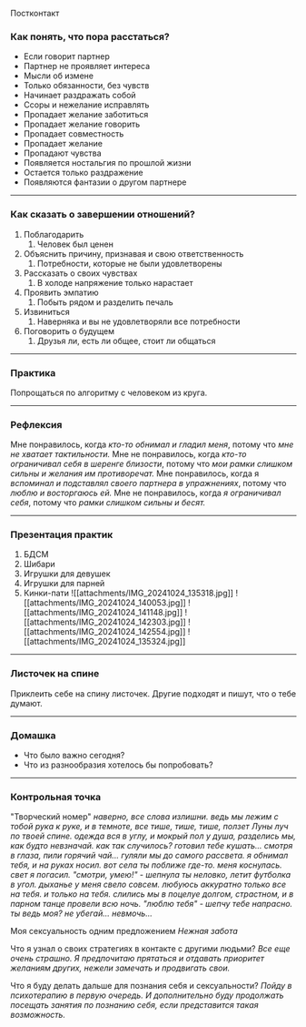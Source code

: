 Постконтакт

### Как понять, что пора расстаться?
- Если говорит партнер
- Партнер не проявляет интереса
- Мысли об измене
- Только обязанности, без чувств
- Начинает раздражать собой
- Ссоры и нежелание исправлять
- Пропадает желание заботиться
- Пропадает желание говорить
- Пропадает совместность
- Пропадает желание
- Пропадают чувства
- Появляется ностальгия по прошлой жизни
- Остается только раздражение
- Появляются фантазии о другом партнере

---
### Как сказать о завершении отношений?
1. Поблагодарить
	1. Человек был ценен
2. Объяснить причину, признавая и свою ответственность
	1. Потребности, которые не были удовлетворены
3. Рассказать о своих чувствах
	1. В холоде напряжение только нарастает
4. Проявить эмпатию
	1. Побыть рядом и разделить печаль
5. Извиниться
	1. Наверняка и вы не удовлетворяли все потребности
6. Поговорить о будущем
	1. Друзья ли, есть ли общее, стоит ли общаться

---
### Практика
Попрощаться по алгоритму с человеком из круга.

---
### Рефлексия
Мне понравилось, когда *кто-то обнимал и гладил меня*, потому что *мне не хватает тактильности.*
Мне не понравилось, когда *кто-то ограничивал себя в шеренге близости*, потому что *мои рамки слишком сильны и желания им противоречат.*
Мне понравилось, когда я *вспоминал и подставлял своего партнера в упражнениях*, потому что *люблю и восторгаюсь ей.*
Мне не понравилось, когда *я ограничивал себя*, потому что *рамки слишком сильны и бесят.*

---
### Презентация практик
1. БДСМ
2. Шибари
3. Игрушки для девушек
4. Игрушки для парней
5. Кинки-пати
![[attachments/IMG_20241024_135318.jpg]]
![[attachments/IMG_20241024_140053.jpg]]
![[attachments/IMG_20241024_141148.jpg]]
![[attachments/IMG_20241024_142303.jpg]]
![[attachments/IMG_20241024_142554.jpg]]
![[attachments/IMG_20241024_135324.jpg]]

---
### Листочек на спине
Приклеить себе на спину листочек. Другие подходят и пишут, что о тебе думают.

---
### Домашка
- Что было важно сегодня?
- Что из разнообразия хотелось бы попробовать?

---
### Контрольная точка
"Творческий номер"
*наверно, все слова излишни.*
*ведь мы лежим с тобой рука к руке,*
*и в темноте, все тише, тише, тише,*
*ползет Луны луч по твоей спине.*
*одежда вся в углу, и мокрый пол у душа,*
*разделись мы, как будто невзначай.*
*как так случилось? готовил тебе кушать...*
*смотря в глаза, пили горячий чай...*
*гуляли мы до самого рассвета.*
*я обнимал тебя, и на руках носил.*
*вот села ты поближе где-то.*
*меня коснулась. свет я погасил.*
*"смотри, умею!" - шепнула ты неловко,*
*летит футболка в угол. дыханье у меня*
*свело совсем. любуюсь аккуратно только*
*все на тебя. и только на тебя.*
*слились мы в поцелуе долгом, страстном,*
*и в парном танце провели всю ночь.*
*"люблю тебя" - шепчу тебе напрасно.*
*ты ведь моя? не убегай... невмочь...*

Моя сексуальность одним предложением
*Нежная забота*

Что я узнал о своих стратегиях в контакте с другими людьми?
*Все еще очень страшно. Я предпочитаю прятаться и отдавать приоритет желаниям других, нежели замечать и продвигать свои.*

Что я буду делать дальше для познания себя и сексуальности?
*Пойду в психотерапию в первую очередь. И дополнительно буду продолжать посещать занятия по познанию себя, если представится такая возможность.*